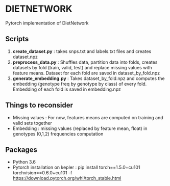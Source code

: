 # DIETNETWORK
Pytorch implementation of DietNetwork
## Scripts
1. **create_dataset.py** : takes snps.txt and labels.txt files and creates dataset.npz
2. **preprocess_data.py** : Shuffles data, partition data into folds, creates datasets by fold (train, valid, test) and replace missing values with feature means. Dataset for each fold are saved in dataset_by_fold.npz
3. **generate_embedding.py** : Takes dataset_by_fold.npz and computes the embedding (genotype freq by genotype by class) of every fold. Embedding of each fold is saved in embedding.npz
## Things to reconsider
- Missing values : For now, features means are computed on training and valid sets together
- Embedding : missing values (replaced by feature mean, float) in genotypes (0,1,2) frequencies computation
## Packages
- Python 3.6
- Pytorch installation on kepler :
pip install torch==1.5.0+cu101 torchvision==0.6.0+cu101 -f https://download.pytorch.org/whl/torch_stable.html 
